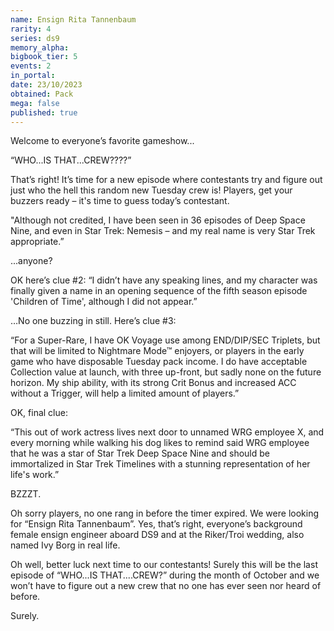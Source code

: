 ```yaml
---
name: Ensign Rita Tannenbaum
rarity: 4
series: ds9
memory_alpha:
bigbook_tier: 5
events: 2
in_portal:
date: 23/10/2023
obtained: Pack
mega: false
published: true
---
```


Welcome to everyone’s favorite gameshow...

“WHO...IS THAT...CREW????” 

That’s right! It’s time for a new episode where contestants try and figure out just who the hell this random new Tuesday crew is! Players, get your buzzers ready – it's time to guess today’s contestant.

"Although not credited, I have been seen in 36 episodes of Deep Space Nine, and even in Star Trek: Nemesis – and my real name is very Star Trek appropriate.”

...anyone?   

OK here’s clue #2: “I didn’t have any speaking lines, and my character was finally given a name in an opening sequence of the fifth season episode 'Children of Time', although I did not appear.” 

…No one buzzing in still. Here’s clue #3: 

“For a Super-Rare, I have OK Voyage use among END/DIP/SEC Triplets, but that will be limited to Nightmare Mode™ enjoyers, or players in the early game who have disposable Tuesday pack income. I do have acceptable Collection value at launch, with three up-front, but sadly none on the future horizon. My ship ability, with its strong Crit Bonus and increased ACC without a Trigger, will help a limited amount of players.” 

OK, final clue: 

“This out of work actress lives next door to unnamed WRG employee X, and every morning while walking his dog likes to remind said WRG employee that he was a star of Star Trek Deep Space Nine and should be immortalized in Star Trek Timelines with a stunning representation of her life's work.” 

BZZZT. 

Oh sorry players, no one rang in before the timer expired. We were looking for “Ensign Rita Tannenbaum”. Yes, that’s right, everyone’s background female ensign engineer aboard DS9 and at the Riker/Troi wedding, also named Ivy Borg in real life. 

Oh well, better luck next time to our contestants! Surely this will be the last episode of “WHO...IS THAT....CREW?” during the month of October and we won’t have to figure out a new crew that no one has ever seen nor heard of before. 

Surely.
